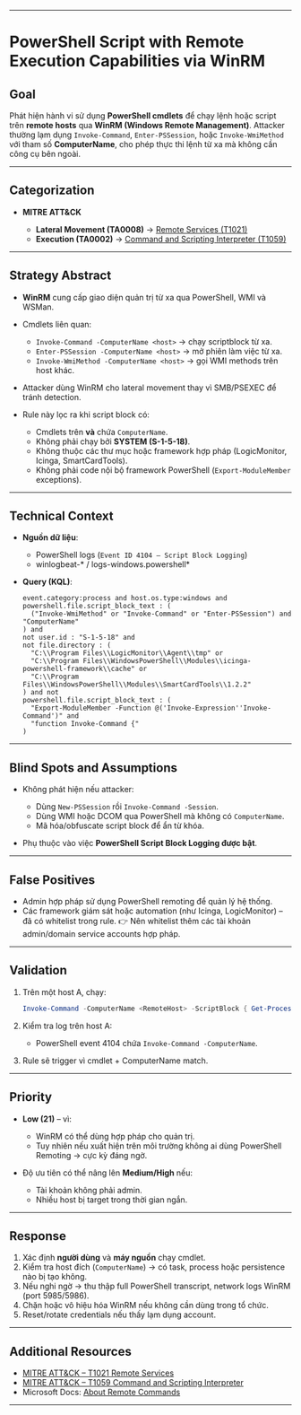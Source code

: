 
---

# PowerShell Script with Remote Execution Capabilities via WinRM

## Goal

Phát hiện hành vi sử dụng **PowerShell cmdlets** để chạy lệnh hoặc script trên **remote hosts** qua **WinRM (Windows Remote Management)**. Attacker thường lạm dụng `Invoke-Command`, `Enter-PSSession`, hoặc `Invoke-WmiMethod` với tham số **ComputerName**, cho phép thực thi lệnh từ xa mà không cần công cụ bên ngoài.

---

## Categorization

* **MITRE ATT\&CK**

  * **Lateral Movement (TA0008)** → [Remote Services (T1021)](https://attack.mitre.org/techniques/T1021/)
  * **Execution (TA0002)** → [Command and Scripting Interpreter (T1059)](https://attack.mitre.org/techniques/T1059/)

---

## Strategy Abstract

* **WinRM** cung cấp giao diện quản trị từ xa qua PowerShell, WMI và WSMan.
* Cmdlets liên quan:

  * `Invoke-Command -ComputerName <host>` → chạy scriptblock từ xa.
  * `Enter-PSSession -ComputerName <host>` → mở phiên làm việc từ xa.
  * `Invoke-WmiMethod -ComputerName <host>` → gọi WMI methods trên host khác.
* Attacker dùng WinRM cho lateral movement thay vì SMB/PSEXEC để tránh detection.
* Rule này lọc ra khi script block có:

  * Cmdlets trên **và** chứa `ComputerName`.
  * Không phải chạy bởi **SYSTEM (S-1-5-18)**.
  * Không thuộc các thư mục hoặc framework hợp pháp (LogicMonitor, Icinga, SmartCardTools).
  * Không phải code nội bộ framework PowerShell (`Export-ModuleMember` exceptions).

---

## Technical Context

* **Nguồn dữ liệu**:

  * PowerShell logs (`Event ID 4104 – Script Block Logging`)
  * winlogbeat-\* / logs-windows.powershell\*
* **Query (KQL)**:

  ```kql
  event.category:process and host.os.type:windows and
  powershell.file.script_block_text : (
    ("Invoke-WmiMethod" or "Invoke-Command" or "Enter-PSSession") and "ComputerName"
  ) and
  not user.id : "S-1-5-18" and
  not file.directory : (
    "C:\\Program Files\\LogicMonitor\\Agent\\tmp" or
    "C:\\Program Files\\WindowsPowerShell\\Modules\\icinga-powershell-framework\\cache" or
    "C:\\Program Files\\WindowsPowerShell\\Modules\\SmartCardTools\\1.2.2"
  ) and not
  powershell.file.script_block_text : (
    "Export-ModuleMember -Function @('Invoke-Expression''Invoke-Command')" and
    "function Invoke-Command {"
  )
  ```

---

## Blind Spots and Assumptions

* Không phát hiện nếu attacker:

  * Dùng `New-PSSession` rồi `Invoke-Command -Session`.
  * Dùng WMI hoặc DCOM qua PowerShell mà không có `ComputerName`.
  * Mã hóa/obfuscate script block để ẩn từ khóa.
* Phụ thuộc vào việc **PowerShell Script Block Logging được bật**.

---

## False Positives

* Admin hợp pháp sử dụng PowerShell remoting để quản lý hệ thống.
* Các framework giám sát hoặc automation (như Icinga, LogicMonitor) – đã có whitelist trong rule.
  👉 Nên whitelist thêm các tài khoản admin/domain service accounts hợp pháp.

---

## Validation

1. Trên một host A, chạy:

   ```powershell
   Invoke-Command -ComputerName <RemoteHost> -ScriptBlock { Get-Process }
   ```
2. Kiểm tra log trên host A:

   * PowerShell event 4104 chứa `Invoke-Command -ComputerName`.
3. Rule sẽ trigger vì cmdlet + ComputerName match.

---

## Priority

* **Low (21)** – vì:

  * WinRM có thể dùng hợp pháp cho quản trị.
  * Tuy nhiên nếu xuất hiện trên môi trường không ai dùng PowerShell Remoting → cực kỳ đáng ngờ.
* Độ ưu tiên có thể nâng lên **Medium/High** nếu:

  * Tài khoản không phải admin.
  * Nhiều host bị target trong thời gian ngắn.

---

## Response

1. Xác định **người dùng** và **máy nguồn** chạy cmdlet.
2. Kiểm tra host đích (`ComputerName`) → có task, process hoặc persistence nào bị tạo không.
3. Nếu nghi ngờ → thu thập full PowerShell transcript, network logs WinRM (port 5985/5986).
4. Chặn hoặc vô hiệu hóa WinRM nếu không cần dùng trong tổ chức.
5. Reset/rotate credentials nếu thấy lạm dụng account.

---

## Additional Resources

* [MITRE ATT\&CK – T1021 Remote Services](https://attack.mitre.org/techniques/T1021/)
* [MITRE ATT\&CK – T1059 Command and Scripting Interpreter](https://attack.mitre.org/techniques/T1059/)
* Microsoft Docs: [About Remote Commands](https://learn.microsoft.com/en-us/powershell/scripting/learn/remoting/running-remote-commands)

---

